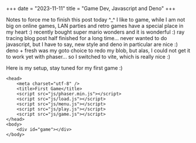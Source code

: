 +++
date = "2023-11-11"
title = "Game Dev, Javascript and Deno"
+++

Notes to force me to finish this post today ^_^
I like to game, while I am not big on online games, LAN parties and retro games have a special place in my heart :) recently bought super mario wonders and it is wonderful :)
ray tracing blog post half finished for a long time...
never wanted to do javascript, but I have to say, new style and deno in particular are nice :)
deno + fresh was my goto choice to redo my blob, but alas, I could not get it to work yet with phaser...
so I switched to vite, which is really nice :)

Here is my setup, stay tuned for my first game :)

    <head>
        <meta charset="utf-8" />
        <title>First Game</title>
        <script src="js/phaser.min.js"></script> 
        <script src="js/load.js"></script>
        <script src="js/menu.js"></script>
        <script src="js/play.js"></script>
        <script src="js/game.js"></script>
    </head>
    <body>
        <div id="game"></div>
    </body>
